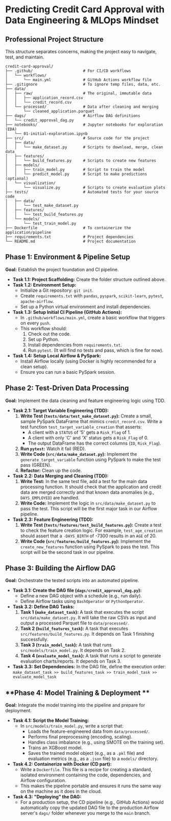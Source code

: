 # Predicting Credit Card Approval with Data Engineering & MLOps Mindset

## Professional Project Structure

This structure separates concerns, making the project easy to navigate, test, and maintain.

```
credit-card-approval/
├── .github/                      # For CI/CD workflows
│   └── workflows/
│       └── main.yml              # GitHub Actions workflow file
├── .gitignore                    # To ignore temp files, data, etc.
├── data/
│   ├── raw/                      # The original, immutable data
│   │   ├── application_record.csv
│   │   └── credit_record.csv
│   └── processed/                # Data after cleaning and merging
│       └── cleaned_application.parquet
├── dags/                         # Airflow DAG definitions
│   └── credit_approval_dag.py
├── notebooks/                    # Jupyter notebooks for exploration (EDA)
│   └── 01-initial-exploration.ipynb
├── src/                          # Source code for the project
│   ├── data/
│   │   └── make_dataset.py       # Scripts to download, merge, clean data
│   ├── features/
│   │   └── build_features.py     # Scripts to create new features
│   ├── models/
│   │   ├── train_model.py        # Script to train the model
│   │   └── predict_model.py      # Script to make predictions (optional)
│   └── visualization/
│       └── visualize.py          # Scripts to create evaluation plots
├── tests/                        # Automated tests for your source code
│   ├── data/
│   │   └── test_make_dataset.py
│   ├── features/
│   │   └── test_build_features.py
│   └── models/
│       └── test_train_model.py
├── Dockerfile                    # To containerize the application/pipeline
├── requirements.txt              # Project dependencies
└── README.md                     # Project documentation
```


## **Phase 1: Environment & Pipeline Setup**

**Goal:** Establish the project foundation and CI pipeline.

*   **Task 1.1: Project Scaffolding:** Create the folder structure outlined above.
*   **Task 1.2: Environment Setup:**
    *   Initialize a Git repository: `git init`.
    *   Create `requirements.txt` with `pandas`, `pyspark`, `scikit-learn`, `pytest`, `apache-airflow`.
    *   Set up a Python virtual environment and install dependencies.
*   **Task 1.3: Setup Initial CI Pipeline (GitHub Actions):**
    *   In `.github/workflows/main.yml`, create a basic workflow that triggers on every `push`.
    *   This workflow should:
        1.  Check out the code.
        2.  Set up Python.
        3.  Install dependencies from `requirements.txt`.
        4.  Run `pytest`. (It will find no tests and pass, which is fine for now).
*   **Task 1.4: Setup Local Airflow & PySpark:**
    *   Install Airflow locally (using Docker is highly recommended for a clean setup).
    *   Ensure you can run a basic PySpark session.

## **Phase 2: Test-Driven Data Processing**

**Goal:** Implement the data cleaning and feature engineering logic using TDD.

*   **Task 2.1: Target Variable Engineering (TDD):**
    1.  **Write Test (`tests/data/test_make_dataset.py`):** Create a small, sample PySpark DataFrame that mimics `credit_record.csv`. Write a test function `test_target_variable_creation` that asserts:
        *   A client with a `STATUS` of '5' gets a `Risk_Flag` of 1.
        *   A client with only 'C' and 'X' status gets a `Risk_Flag` of 0.
        *   The output DataFrame has the correct columns (`ID`, `Risk_Flag`).
    2.  **Run `pytest`:** Watch it fail (RED).
    3.  **Write Code (`src/data/make_dataset.py`):** Implement the `generate_target_variable` function using PySpark to make the test pass (GREEN).
    4.  **Refactor:** Clean up the code.
*   **Task 2.2: Data Merging and Cleaning (TDD):**
    1.  **Write Test:** In the same test file, add a test for the main data processing function. It should check that the application and credit data are merged correctly and that known data anomalies (e.g., `DAYS_EMPLOYED`) are handled.
    2.  **Write Code:** Implement the logic in `src/data/make_dataset.py` to pass the test. This script will be the first major task in our Airflow pipeline.
*   **Task 2.3: Feature Engineering (TDD):**
    1.  **Write Test (`tests/features/test_build_features.py`):** Create a test to check the feature creation logic. For example, `test_age_creation` should assert that a `-DAYS_BIRTH` of -7300 results in an `AGE` of 20.
    2.  **Write Code (`src/features/build_features.py`):** Implement the `create_new_features` function using PySpark to pass the test. This script will be the second task in our pipeline.

## **Phase 3: Building the Airflow DAG**

**Goal:** Orchestrate the tested scripts into an automated pipeline.

*   **Task 3.1: Create the DAG file (`dags/credit_approval_dag.py`):**
    *   Define a new DAG object with a schedule (e.g., run daily).
    *   Define Airflow tasks using `BashOperator` or `PythonOperator`.
*   **Task 3.2: Define DAG Tasks:**
    1.  **Task 1 (`make_dataset_task`):** A task that executes the script `src/data/make_dataset.py`. It will take the raw CSVs as input and output a processed Parquet file to `data/processed/`.
    2.  **Task 2 (`build_features_task`):** A task that executes `src/features/build_features.py`. It depends on Task 1 finishing successfully.
    3.  **Task 3 (`train_model_task`):** A task that runs `src/models/train_model.py`. It depends on Task 2.
    4.  **Task 4 (`evaluate_model_task`):** A task that runs a script to generate evaluation charts/reports. It depends on Task 3.
*   **Task 3.3: Set Dependencies:** In the DAG file, define the execution order:
    `make_dataset_task >> build_features_task >> train_model_task >> evaluate_model_task`

## **Phase 4: Model Training & Deployment **

**Goal:** Integrate the model training into the pipeline and prepare for deployment.

*   **Task 4.1: Script the Model Training:**
    *   In `src/models/train_model.py`, write a script that:
        *   Loads the feature-engineered data from `data/processed/`.
        *   Performs final preprocessing (encoding, scaling).
        *   Handles class imbalance (e.g., using SMOTE on the training set).
        *   Trains an XGBoost model.
        *   Saves the trained model object (e.g., as a `.pkl` file) and evaluation metrics (e.g., as a `.json` file) to a `models/` directory.
*   **Task 4.2: Containerize with Docker (CD part):**
    *   Write a `Dockerfile`. This file is a recipe for creating a standard, isolated environment containing the code, dependencies, and Airflow configuration.
    *   This makes the pipeline portable and ensures it runs the same way on the machine as it does in the cloud.
*   **Task 4.3: "Deploying" the DAG:**
    *   For a production setup, the CD pipeline (e.g., GitHub Actions) would automatically copy the updated DAG file to the production Airflow server's `dags/` folder whenever you merge to the `main` branch.
